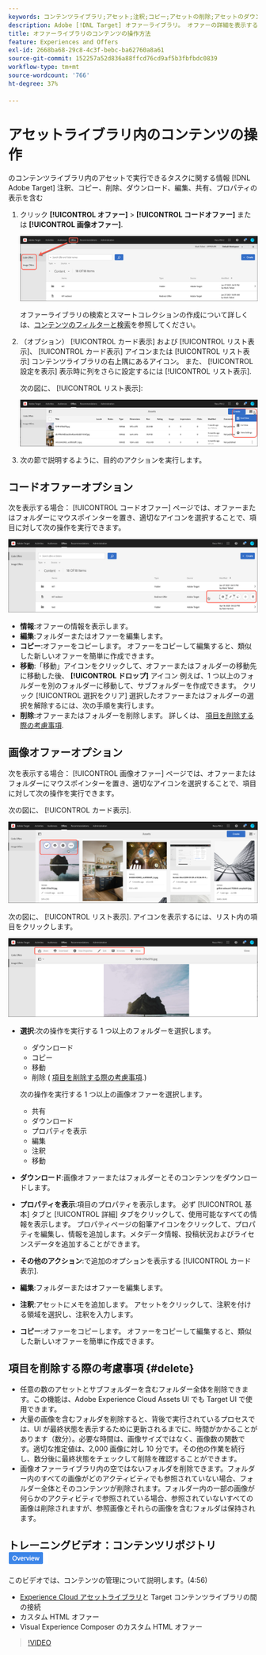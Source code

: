 ```yaml
---
keywords: コンテンツライブラリ;アセット;注釈;コピー;アセットの削除;アセットのダウンロード;コンテンツの編集;カードの共有;コンテンツプロパティの表示
description: Adobe [!DNL Target] オファーライブラリ。 オファーの詳細を表示する方法、およびオファーを編集、コピー、移動または削除する方法について説明します。
title: オファーライブラリのコンテンツの操作方法
feature: Experiences and Offers
exl-id: 2668ba68-29c8-4c3f-bebc-ba62760a8a61
source-git-commit: 152257a52d836a88ffcd76cd9af5b3fbfbdc0839
workflow-type: tm+mt
source-wordcount: '766'
ht-degree: 37%

---
```


# アセットライブラリ内のコンテンツの操作

のコンテンツライブラリ内のアセットで実行できるタスクに関する情報 [!DNL Adobe Target] 注釈、コピー、削除、ダウンロード、編集、共有、プロパティの表示を含む

1. クリック **[!UICONTROL オファー]** > **[!UICONTROL コードオファー]** または **[!UICONTROL 画像オファー]**.

   ![「コードオファー」タブと「画像オファー」タブ](/help/main/c-experiences/c-manage-content/assets/offers-both.png)

   オファーライブラリの検索とスマートコレクションの作成について詳しくは、[コンテンツのフィルターと検索](/help/main/c-experiences/c-manage-content/filter-and-search-content.md#concept_3B59B8F025BF4CEA82ECC5199D365276)を参照してください。

1. （オプション） [!UICONTROL カード表示] および [!UICONTROL リスト表示]、 [!UICONTROL カード表示] アイコンまたは [!UICONTROL リスト表示] コンテンツライブラリの右上隅にあるアイコン。 また、 [!UICONTROL 設定を表示] 表示時に列をさらに設定するには [!UICONTROL リスト表示].

   次の図に、 [!UICONTROL リスト表示]:

   ![リスト表示オプション](/help/main/c-experiences/c-manage-content/assets/view-settings-options.png)

1. 次の節で説明するように、目的のアクションを実行します。

## コードオファーオプション

次を表示する場合： [!UICONTROL コードオファー] ページでは、オファーまたはフォルダーにマウスポインターを置き、適切なアイコンを選択することで、項目に対して次の操作を実行できます。

![「コードオファー」タブにアイコンを合わせます。](/help/main/c-experiences/c-manage-content/assets/code-offers-hover-icons.png)

* **情報**:オファーの情報を表示します。
* **編集**:フォルダーまたはオファーを編集します。
* **コピー**:オファーをコピーします。 オファーをコピーして編集すると、類似した新しいオファーを簡単に作成できます。
* **移動**:「移動」アイコンをクリックして、オファーまたはフォルダーの移動先に移動した後、 **[!UICONTROL ドロップ]** アイコン 例えば、1 つ以上のフォルダーを別のフォルダーに移動して、サブフォルダーを作成できます。 クリック [!UICONTROL 選択をクリア] 選択したオファーまたはフォルダーの選択を解除するには、次の手順を実行します。
* **削除**:オファーまたはフォルダーを削除します。 詳しくは、 [項目を削除する際の考慮事項](#delete).

## 画像オファーオプション

次を表示する場合： [!UICONTROL 画像オファー] ページでは、オファーまたはフォルダーにマウスポインターを置き、適切なアイコンを選択することで、項目に対して次の操作を実行できます。

次の図に、 [!UICONTROL カード表示].

![カード表示で、「画像オファー」タブにアイコンを合わせます。](/help/main/c-experiences/c-manage-content/assets/image-offers-hover-icons.png)

次の図に、 [!UICONTROL リスト表示]. アイコンを表示するには、リスト内の項目をクリックします。

![リスト表示で、「画像オファー」タブにアイコンを合わせます。](/help/main/c-experiences/c-manage-content/assets/list-view-hover.png)

* **選択**:次の操作を実行する 1 つ以上のフォルダーを選択します。

   * ダウンロード
   * コピー
   * 移動
   * 削除 ( [項目を削除する際の考慮事項](#delete).)

   次の操作を実行する 1 つ以上の画像オファーを選択します。

   * 共有
   * ダウンロード
   * プロパティを表示
   * 編集
   * 注釈
   * 移動


* **ダウンロード**:画像オファーまたはフォルダーとそのコンテンツをダウンロードします。
* **プロパティを表示**:項目のプロパティを表示します。 必ず [!UICONTROL 基本] タブと [!UICONTROL 詳細] タブをクリックして、使用可能なすべての情報を表示します。 プロパティページの鉛筆アイコンをクリックして、プロパティを編集し、情報を追加します。メタデータ情報、投稿状況およびライセンスデータを追加することができます。
* **その他のアクション**:で追加のオプションを表示する [!UICONTROL カード表示].
* **編集**:フォルダーまたはオファーを編集します。
* **注釈**:アセットにメモを追加します。 アセットをクリックして、注釈を付ける領域を選択し、注釈を入力します。
* **コピー**:オファーをコピーします。 オファーをコピーして編集すると、類似した新しいオファーを簡単に作成できます。

## 項目を削除する際の考慮事項 {#delete}

* 任意の数のアセットとサブフォルダーを含むフォルダー全体を削除できます。この機能は、Adobe Experience Cloud Assets UI でも Target UI で使用できます。
* 大量の画像を含むフォルダを削除すると、背後で実行されているプロセスでは、UI が最終状態を表示するために更新されるまでに、時間がかかることがあります（数分）。必要な時間は、画像サイズではなく、画像数の関数です。適切な推定値は、2,000 画像に対し 10 分です。その他の作業を続行し、数分後に最終状態をチェックして削除を確認することができます。
* 画像オファーライブラリ内の空ではないフォルダを削除できます。フォルダー内のすべての画像がどのアクティビティでも参照されていない場合、フォルダー全体とそのコンテンツが削除されます。フォルダー内の一部の画像が何らかのアクティビティで参照されている場合、参照されていないすべての画像は削除されますが、参照画像とそれらの画像を含むフォルダは保持されます。

## トレーニングビデオ：コンテンツリポジトリ ![概要バッジ](/help/main/assets/overview.png)

このビデオでは、コンテンツの管理について説明します。(4:56)

* [Experience Cloud アセットライブラリ](https://experienceleague.adobe.com/docs/core-services/interface/assets/creative-cloud.html)と Target コンテンツライブラリの間の接続
* カスタム HTML オファー
* Visual Experience Composer のカスタム HTML オファー

>[!VIDEO](https://video.tv.adobe.com/v/17387)
